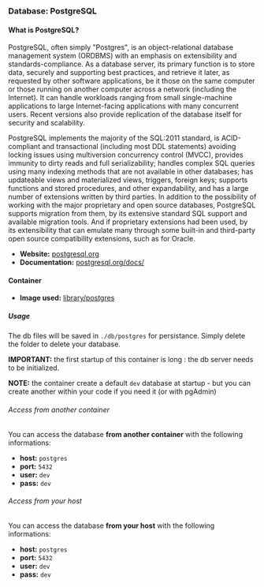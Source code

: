 ### Database: PostgreSQL

#### What is PostgreSQL?

PostgreSQL, often simply "Postgres", is an object-relational database management system (ORDBMS) with an emphasis on extensibility and standards-compliance. As a database server, its primary function is to store data, securely and supporting best practices, and retrieve it later, as requested by other software applications, be it those on the same computer or those running on another computer across a network (including the Internet). It can handle workloads ranging from small single-machine applications to large Internet-facing applications with many concurrent users. Recent versions also provide replication of the database itself for security and scalability.

PostgreSQL implements the majority of the SQL:2011 standard, is ACID-compliant and transactional (including most DDL statements) avoiding locking issues using multiversion concurrency control (MVCC), provides immunity to dirty reads and full serializability; handles complex SQL queries using many indexing methods that are not available in other databases; has updateable views and materialized views, triggers, foreign keys; supports functions and stored procedures, and other expandability, and has a large number of extensions written by third parties. In addition to the possibility of working with the major proprietary and open source databases, PostgreSQL supports migration from them, by its extensive standard SQL support and available migration tools. And if proprietary extensions had been used, by its extensibility that can emulate many through some built-in and third-party open source compatibility extensions, such as for Oracle.

* **Website:** [postgresql.org](https://www.postgresql.org/)
* **Documentation:** [postgresql.org/docs/](https://www.postgresql.org/docs/)

#### Container

* **Image used:** [library/postgres](https://hub.docker.com/_/postgres/)

##### Usage

The db files will be saved in `./db/postgres` for persistance. Simply delete the folder to delete your database.

**IMPORTANT:** the first startup of this container is long : the db server needs to be initialized.

**NOTE:** the container create a default `dev` database at startup - but you can create another within your code if you need it (or with pgAdmin)

###### Access from another container

You can access the database **from another container** with the following informations:

* **host:** `postgres`
* **port:** `5432`
* **user:** `dev`
* **pass:** `dev`

###### Access from your host

You can access the database  **from your host** with the following informations:

* **host:** `postgres`
* **port:** `5432`
* **user:** `dev`
* **pass:** `dev`

